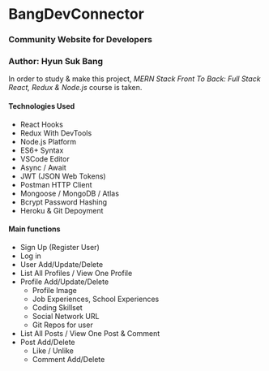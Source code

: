 BangDevConnector
=====


### Community Website for Developers
### Author: Hyun Suk Bang  

In order to study & make this project, *MERN Stack Front To Back: Full Stack React, Redux & Node.js* course is taken.

#### Technologies Used
* React Hooks
* Redux With DevTools
* Node.js Platform
* ES6+ Syntax
* VSCode Editor
* Async / Await
* JWT (JSON Web Tokens)
* Postman HTTP Client
* Mongoose / MongoDB / Atlas
* Bcrypt Password Hashing
* Heroku & Git Depoyment


#### Main functions
* Sign Up (Register User)
* Log in
* User Add/Update/Delete
* List All Profiles / View One Profile
* Profile Add/Update/Delete
  * Profile Image
  * Job Experiences, School Experiences
  * Coding Skillset
  * Social Network URL
  * Git Repos for user
* List All Posts / View One Post & Comment
* Post Add/Delete
  * Like / Unlike
  * Comment Add/Delete


